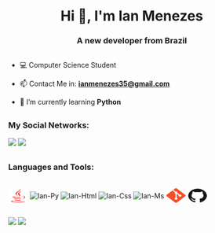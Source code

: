 <h1 align="center">Hi 👋, I'm Ian Menezes</h1>

<h3 align="center">A new developer from Brazil</h3>

##

- 💻 Computer Science Student

- 📫 Contact Me in: **ianmenezes35@gmail.com**

- 🌱 I’m currently learning **Python**

##

<h3 align="left">My Social Networks:</h3>

<div> 
  <a href="https://instagram.com/ianmenezesx" target="_blank"><img src="https://img.shields.io/badge/-Instagram-%23E4405F?style=for-the-badge&logo=instagram&logoColor=white" target="_blank"></a>
  <a href="https://www.linkedin.com/in/ianmenezesss" target="_blank"><img src="https://img.shields.io/badge/-LinkedIn-%230077B5?style=for-the-badge&logo=linkedin&logoColor=white" target="_blank"></a> 
</div>
 
##
  
<h3 align="left">Languages and Tools:</h3>

<div style="display: inline_block"><br>
  <img align="center" alt="Ian-Jv" height="30" width="40" src="https://raw.githubusercontent.com/devicons/devicon/master/icons/java/java-plain.svg">
  <img align="center" alt="Ian-Py" height="30" width="40" src="https://cdn.jsdelivr.net/gh/devicons/devicon/icons/python/python-original.svg"/>
  <img align="center" alt="Ian-Html" height="30" width="40" src="https://cdn.jsdelivr.net/gh/devicons/devicon@latest/icons/html5/html5-plain-wordmark.svg">
  <img align="center" alt="Ian-Css" height="30" width="40" src="https://cdn.jsdelivr.net/gh/devicons/devicon@latest/icons/css3/css3-plain-wordmark.svg">
  <img align="center" alt="Ian-Ms" height="30" width="40" src="https://cdn.jsdelivr.net/gh/devicons/devicon@latest/icons/mysql/mysql-original.svg">
  <img align="center" alt="Ian-Git" height="30" width="40" src="https://raw.githubusercontent.com/devicons/devicon/master/icons/git/git-original.svg">
  <img align="center" alt="Ian-GitHub" height="30" width="40" src="https://raw.githubusercontent.com/devicons/devicon/master/icons/github/github-original.svg">
</div>

##

<picture>
  <source
    srcset="https://github-readme-stats.vercel.app/api?username=ianmenezesss&show_icons=true&theme=dark"
    media="(prefers-color-scheme: dark)"
  />
  <source
    srcset="https://github-readme-stats.vercel.app/api?username=ianmenezesss&show_icons=true"
    media="(prefers-color-scheme: light), (prefers-color-scheme: no-preference)"
  />
  <img src="https://github-readme-stats.vercel.app/api?username=ianmenezesss&show_icons=true" />
</picture>
<picture>
  <source
    srcset="https://github-readme-stats.vercel.app/api/top-langs/?username=ianmenezesss&layout=donut&show_icons=true&theme=dark"
    media="(prefers-color-scheme: dark)"
  />
    <source
    srcset="https://github-readme-stats.vercel.app/api/top-langs/?username=ianmenezesss&layout=donut&show_icons=true"
    media="(prefers-color-scheme: light), (prefers-color-scheme: no-preference)"
  />
  <img src="https://github.com/ianmenezesss/github-readme-stats&show_icons=true" />
</picture>




